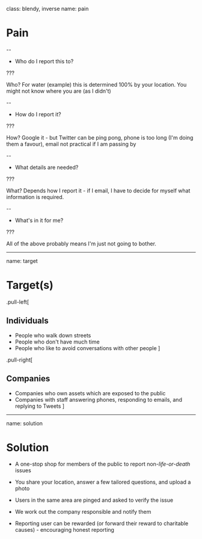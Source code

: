 class: blendy, inverse
name: pain

# Pain

--

* Who do I report this to?

???

Who? For water (example) this is determined 100% by your location. You might not know where you are (as I didn't)

--

* How do I report it?

???

How? Google it - but Twitter can be ping pong, phone is too long (I'm doing them a favour), email not practical if I am passing by

--

* What details are needed?

???

What? Depends how I report it - if I email, I have to decide for myself what information is required.

--

* What's in it for me?

???

All of the above probably means I'm just not going to bother.



---

name: target

# Target(s)

.pull-left[
  ## Individuals

  * People who walk down streets
  * People who don't have much time
  * People who like to avoid conversations with other people
]

.pull-right[
  ## Companies

  * Companies who own assets which are exposed to the public
  * Companies with staff answering phones, responding to emails, and replying to Tweets
]

---

name: solution

# Solution

* A one-stop shop for members of the public to report non-_life-or-death_ issues

* You share your location, answer a few tailored questions, and upload a photo

* Users in the same area are pinged and asked to verify the issue

* We work out the company responsible and notify them

* Reporting user can be rewarded (or forward their reward to charitable causes) - encouraging honest reporting